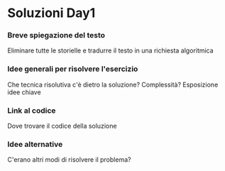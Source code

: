 # Soluzioni Day1

### Breve spiegazione del testo
Eliminare tutte le storielle e tradurre il testo in una richiesta algoritmica

### Idee generali per risolvere l'esercizio
Che tecnica risolutiva c'è dietro la soluzione? Complessità? Esposizione idee chiave

### Link al codice
Dove trovare il codice della soluzione

### Idee alternative
C'erano altri modi di risolvere il problema?
